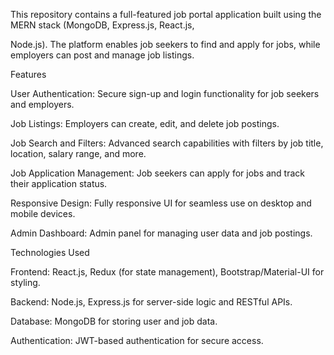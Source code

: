 This repository contains a full-featured job portal application built using the MERN stack (MongoDB, Express.js, React.js,

Node.js). The platform enables job seekers to find and apply for jobs, while employers can post and manage job listings.

Features

User Authentication: Secure sign-up and login functionality for job seekers and employers.

Job Listings: Employers can create, edit, and delete job postings.

Job Search and Filters: Advanced search capabilities with filters by job title, location, salary range, and more.

Job Application Management: Job seekers can apply for jobs and track their application status.

Responsive Design: Fully responsive UI for seamless use on desktop and mobile devices.

Admin Dashboard: Admin panel for managing user data and job postings.

Technologies Used

Frontend: React.js, Redux (for state management), Bootstrap/Material-UI for styling.

Backend: Node.js, Express.js for server-side logic and RESTful APIs.

Database: MongoDB for storing user and job data.

Authentication: JWT-based authentication for secure access.

